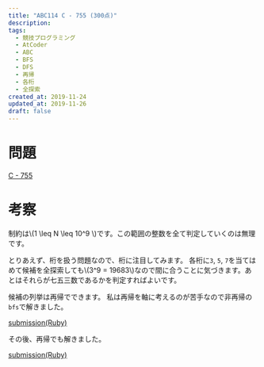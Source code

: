 ```yaml
---
title: "ABC114 C - 755 (300点)"
description:
tags:
  - 競技プログラミング
  - AtCoder
  - ABC
  - BFS
  - DFS
  - 再帰
  - 各桁
  - 全探索
created_at: 2019-11-24
updated_at: 2019-11-26
draft: false
---
```



# 問題

[C - 755](https://atcoder.jp/contests/abc114/tasks/abc114_c)

# 考察

制約は\\(1 \leq N \leq 10^9 \\)です。この範囲の整数を全て判定していくのは無理です。

とりあえず、桁を扱う問題なので、桁に注目してみます。
各桁に`3`, `5`, `7`を当てはめて候補を全探索しても\\(3^9 = 19683\\)なので間に合うことに気づきます。あとはそれらが七五三数であるかを判定すればよいです。

候補の列挙は再帰でできます。
私は再帰を軸に考えるのが苦手なので非再帰の`bfs`で解きました。

[submission(Ruby)](https://atcoder.jp/contests/abc114/submissions/8602880)

その後、再帰でも解きました。

[submission(Ruby)](https://atcoder.jp/contests/abc114/submissions/8603176)

